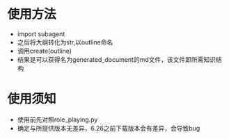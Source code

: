 # 使用方法
- import subagent
- 之后将大纲转化为str,以outline命名
- 调用create(outline)
- 结果是可以获得名为generated_document的md文件，该文件即所需知识结构

# 使用须知
- 使用前先对照role_playing.py
- 确定与所提供版本无差异，6.26之前下载版本会有差异，会导致bug